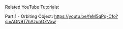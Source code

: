 Related YouTube Tutorials:

Part 1 - Orbiting Object: https://youtu.be/feM5qPq-Cfo?si=AON9T7hAzunOZVxw